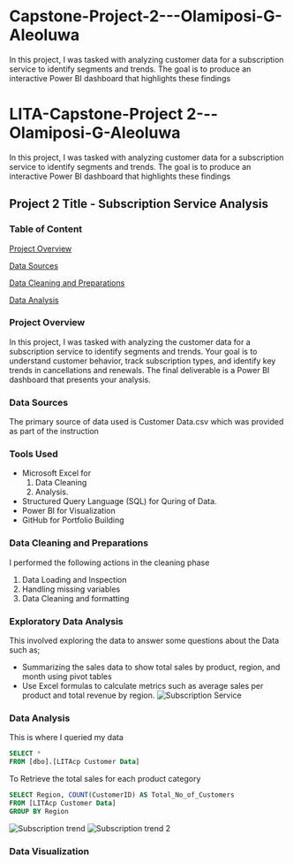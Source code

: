 # Capstone-Project-2---Olamiposi-G-Aleoluwa
In this project, I was tasked with analyzing customer data for a subscription service to identify segments and trends. The goal is to produce an interactive Power BI dashboard that highlights these findings

# LITA-Capstone-Project 2---Olamiposi-G-Aleoluwa
In this project, I was tasked with  analyzing customer data for a subscription service to identify  segments and trends. The goal is to produce an interactive Power BI  dashboard that highlights these findings

## Project 2 Title - Subscription Service Analysis

### Table of Content
[Project Overview](#project-overview)

[Data Sources](data-sources)

[Data Cleaning and Preparations](data-cleaning-and-preparation)

[Data Analysis](data-analysis) 

### Project Overview
In this project, I was tasked with analyzing the customer data for a subscription service to identify 
segments and trends. Your goal is to understand customer behavior, track subscription types, 
and identify key trends in cancellations and renewals. The final deliverable is a Power BI 
dashboard that presents your analysis.

### Data Sources
The primary source of data used is Customer Data.csv which was provided as part of the instruction

### Tools Used 
- Microsoft Excel for
   1. Data Cleaning
   2. Analysis.
- Structured Query Language (SQL) for Quring of Data.
- Power BI for Visualization
- GitHub for Portfolio Building

### Data Cleaning and Preparations
I performed the following actions in the cleaning phase
   1. Data Loading and Inspection
   2. Handling missing variables
   3. Data Cleaning and formatting

### Exploratory Data Analysis 
This involved exploring the data to answer some questions about the Data such as;
 - Summarizing the sales data to show total sales by product, region, and month using pivot tables 
 - Use Excel formulas to calculate metrics such as average sales per product and total revenue by region.
![Subscription Service](https://github.com/user-attachments/assets/f436b885-fd82-4a66-bffd-b8f62bfcc730)


### Data Analysis 
This is where I queried my data 


```SQL
SELECT *
FROM [dbo].[LITAcp Customer Data]
```
To Retrieve the total sales for each product category

```SQL
SELECT Region, COUNT(CustomerID) AS Total_No_of_Customers
FROM [LITAcp Customer Data]
GROUP BY Region
```
![Subscription trend](https://github.com/user-attachments/assets/0268047e-d002-40a9-9bd2-52db46c0a115)
![Subscription trend 2](https://github.com/user-attachments/assets/29bd97cc-c86d-4ef8-93ed-81654a2edde0)


### Data Visualization
